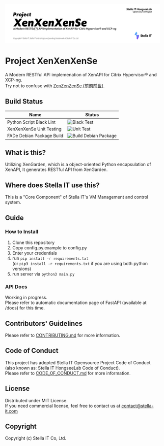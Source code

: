 ![XenXenXenSe Project banner](demonstration/banner.png)

# Project XenXenXenSe
A Modern RESTful API implemenation of XenAPI for Citrix Hypervisor® and XCP-ng.  
Try not to confuse with [ZenZenZenSe (前前前世)](https://en.wikipedia.org/wiki/Zenzenzense). 
  
## Build Status
| Name                      | Status                                                                                                         |
|---------------------------|----------------------------------------------------------------------------------------------------------------|
| Python Script Black Lint  | ![Black Test](https://github.com/Stella-IT/XenXenXenSe/workflows/Black%20Lint/badge.svg)                       |
| XenXenXenSe Unit Testing  | ![Unit Test](https://github.com/Stella-IT/XenXenXenSe/workflows/Unit%20Test/badge.svg)                         |
| FADe Debian Package Build | ![Build Debian Package](https://github.com/Stella-IT/XenXenXenSe/workflows/Build%20Debian%20Package/badge.svg) |

## What is this?
Utilizing XenGarden, which is a object-oriented Python encapsulation of XenAPI, It generates RESTful API from XenGarden.

## Where does Stella IT use this?
This is a "Core Component" of Stella IT's VM Management and control system.

## Guide
### How to Install
1. Clone this repository
2. Copy config.py.example to config.py
3. Enter your credentials
4. run `pip install -r requirements.txt`  
   (or `pip3 install -r requirements.txt` if you are using both python versions)
5. run server via `python3 main.py`

### API Docs
Working in progress.  
Please refer to automatic documentation page of FastAPI (available at /docs) for this time.  

## Contributors' Guidelines
Please refer to [CONTRIBUTING.md](CONTRIBUTING.md) for more information.  

## Code of Conduct
This project has adopted Stella IT Opensource Project Code of Conduct (also known as: Stella IT HongseeLab Code of Conduct).  
Please refer to [CODE_OF_CONDUCT.md](CODE_OF_CONDUCT.md) for more information.  

## License
Distributed under MIT License.  
If you need commercial license, feel free to contact us at [contact@stella-it.com](mailto:contact@stella-it.com)  

## Copyright
Copyright (c) Stella IT Co, Ltd.
